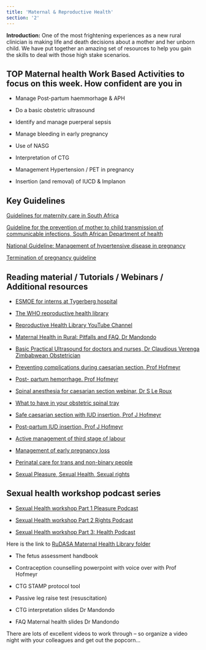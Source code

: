 ```yaml
---
title: 'Maternal & Reproductive Health'
section: '2'
---
```


**Introduction:** One of the most frightening experiences as a new rural clinician is making life and death decisions about a mother and her unborn child. We have put together an amazing set of resources to help you gain the skills to deal with those high stake scenarios.

## TOP Maternal health Work Based Activities to focus on this week. How confident are you in

* Manage Post-partum haemmorhage & APH

* Do a basic obstetric ultrasound

* Identify and manage puerperal sepsis

* Manage bleeding in early pregnancy

* Use of NASG

* Interpretation of CTG

* Management Hypertension / PET in pregnancy

* Insertion (and removal) of IUCD & Implanon

## Key Guidelines

[Guidelines for maternity care in South Africa](https://www.knowledgehub.org.za/elibrary/guidelines-maternity-care-south-africa-2016)

[Guideline for the prevention of mother to child transmission of communicable infections, South African Department of health](https://www.knowledgehub.org.za/system/files/elibdownloads/2019-10/PMTCT%20Guideline%2028%20October%20signed.pdf)

[National Guideline: Management of hypertensive disease in pregnancy](http://www.samj.org.za/index.php/samj/article/view/12723)

[Termination of pregnancy guideline](https://www.knowledgehub.org.za/system/files/elibdownloads/2021-03/Termination%20of%20Pregnancy%20Guideline_Final_2021.pdf)

## Reading material / Tutorials / Webinars / Additional resources

* [ESMOE for interns at Tygerberg hospital](http://www.obstyger.co.za/page7.html)

* [The WHO reproductive health library](https://apps.who.int/iris/bitstream/handle/10665/206006/B0464.pdf?sequence=1&isAllowed=y)

* [Reproductive Health Library YouTube Channel](https://www.youtube.com/channel/UCfYi3MN6-SIzKlTNioY8k4A)

* [Maternal Health in Rural: Pitfalls and FAQ, Dr Mandondo](https://www.youtube.com/watch?v=VcRgel8BqOc)

* [Basic Practical Ultrasound for doctors and nurses, Dr Claudious Verenga Zimbabwean Obstetrician](https://www.youtube.com/watch?v=GtBLdzr6Ngg&feature=youtu.be)

* [Preventing complications during caesarian section, Prof Hofmeyr](https://youtu.be/b2FMVBCiPso)

* [Post- partum hemorrhage. Prof Hofmeyr](https://youtu.be/SgDp6ANsV1I)

* [Spinal anesthesia for caesarian section webinar, Dr S Le Roux](https://youtu.be/YOlv9xBY5j0)

* [What to have in your obstetric spinal tray](https://youtu.be/mAorYKBv500)

* [Safe caesarian section with IUD insertion, Prof J Hofmeyr](https://youtu.be/9qr5Uqxe61U)

* [Post-partum IUD insertion, Prof J Hofmeyr](https://youtu.be/r98GFTtuRzQ)

* [Active management of third stage of labour](https://youtu.be/_TXv2jGnzhU)

* [Management of early pregnancy loss](https://journals.co.za/doi/epdf/10.10520/EJC63071)

* [Perinatal care for trans and non-binary people](https://www.bsuh.nhs.uk/maternity/wp-content/uploads/sites/7/2021/01/MP005-Perinatal-Care-for-Trans-and-Non-Binary-People.pdf)

* [Sexual Pleasure, Sexual Health, Sexual rights](https://youtube.com/playlist?list=PL2IvCQAf-vTsyO7PFjM37sj-P5Ue-J19-)

## Sexual health workshop podcast series

* [Sexual Health workshop Part 1 Pleasure Podcast](https://anchor.fm/cliniciancoach/episodes/Sexual-Health--Sexual-Pleasure--Sexual-Rights-Webinar-Part-1-Pleasure-podcast-e1fdh7c)

* [Sexual Health workshop Part 2 Rights Podcast](https://anchor.fm/cliniciancoach/episodes/Sexual-Health--Sexual-Pleasure--Sexual-Rights-webinar-Part-2-Sexual-Rights-e1fdhg1)

* [Sexual Health workshop Part 3: Health Podcast](https://anchor.fm/cliniciancoach/episodes/Sexual-Health--Sexual-Pleasure--Sexual-Rights-webinar--Part-3-Sexual-Health-e1fdhjc)

Here is the link to [RuDASA Maternal Health Library folder](https://drive.google.com/drive/folders/1QfoE0sZX33XB21YmcLxRQvpfv4aE2hma?usp=sharing)

* The fetus assessment handbook

* Contraception counselling powerpoint with voice over with Prof Hofmeyr

* CTG STAMP protocol tool

* Passive leg raise test (resuscitation)

* CTG interpretation slides Dr Mandondo

* FAQ Maternal health slides Dr Mandondo

There are lots of excellent videos to work through – so organize a video night with your colleagues and get out the popcorn…

<!--
    This is a comment and is not displayed on the website. Do not alter this text between arrows (->).
    To change the content in this file, simply retype/ copy+paste any text above, as you would in a normal text file/ word document.

    The hashtag ( # ) symbols followed by a space and then text show a heading. The more #s you have, the smaller/"less important" the heading. You can add up to 6 # but we suggest max 4 #. make sure each heading is on a separate line.

    The single star ( * ) followed by a space and then text shows an item in a bulleted list. Make sure each item is on a separate line. 
    
    The number (e.g., "1." "2." etc.) followed by a space and then text shows an item in a numbered list. Make sure each item is on a separate line. 

    The text surrounded by double stars ( ** ) with no space show bold text.

    The text surrounded by single stars ( * ) with no space show italic text.

    Links are created by putting the text you want to show in square brackets ( [] ) followed by the link in round brackets ( () ). For example, [RuReSA](https://ruresa.org.za/) will show as RuReSA and link to the RuReSA website.

    Please refer to the "HOW TO USE" or "HOW TO USE SHORT" files for more information.
 -->
